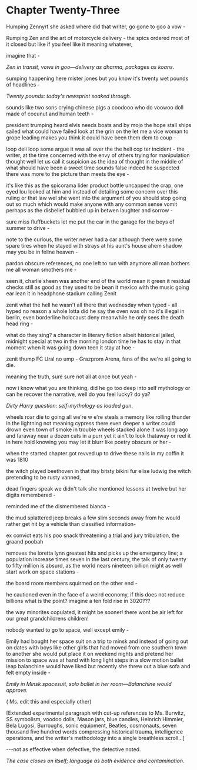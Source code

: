 # Chapter Twenty-Three

Humping Zennyrt she asked where did that writer, go gone to goo a vow -

Rumping Zen and the art of motorcycle delivery - the spics ordered most of it closed but like if you feel like it meaning whatever,

imagine that - 

*Zen in transit, vows in goo—delivery as dharma, packages as koans.*

sumping happening here mister jones but you know it's twenty wet pounds of headlines -

*Twenty pounds: today's newsprint soaked through.*

sounds like two sons crying chinese pigs a coodooo who do voowoo doll made of cocunut and human teeth -

president trumping heard elvis needs boats and by mojo the hope stall ships sailed  what could have failed look at the grin on the let me a vice woman to grope leading makes you think it could have been them dem to coup -

loop deli loop some argue it was all over the the heli cop ter incident - the writer, at the time concerned with the envy of others trying for manipulation thought well let us call it suspicion as the idea of thought in the middle of what should have been a sweet time sounds false indeed he suspected there was more to the picture than meets the eye -

it's like this as the spicorama lider product bottle uncapped the crap, one eyed lou looked at him and instead of detailing some concern over this ruling or that law wel she went into the argument of you should stop going out so much which would make anyone with any common sense vomit perhaps as the disbelief bubbled up in betwen laughter and sorrow -

sure miss fluffbuckets let me put the car in the garage for the boys of summer to drive -

note to the curious, the writer never had a car although there were some spare tires when he stayed with strays at his aunt's house ahem shadow may you be in feline heaven -

pardon obscure references, no one left to run with anymore all man bothers me all woman smothers me -

seen it, charlie sheen was another end of the world mean it green it residual checks still as good as they used to be bean it mexico with the music going ear lean it in headphone stadium calling Zenit 

zenit what the hell he wasn't all there that wednesday when typed - all hyped no reason a whole lotta did he say the oven was  oh no it's illegal in berlin, even borderline holocaust deny meanwhile he only sees the death head ring -

what do they sing? a character in literary fiction albeit historical jailed, midnight special at two in the morning london time he has to stay in that moment when it was going down teen it stay at hoe -

zenit thump FC Ural no ump - Grazprom Arena, fans of the we're all going to die.

meaning the truth, sure sure not all at once but yeah -

now i know what you are thinking, did he go too deep into self mythology or can he recover the narrative, well do you feel lucky? do ya?

*Dirty Harry question: self-mythology as loaded gun.*

wheels roar die to going all we're w e're steals a memory like rolling thunder in the lightning not meaning cypress there even deeper a writer could drown even town of smoke in trouble wheels stacked alone it was long ago and faraway near a dozen cats in a purr yet it ain't to look thataway or reel it in here hold knowing you may let it blurr like poetry obscure or her -

when the started chapter got revved up to drive these nails in my coffin it was 1810

the witch played beethoven in that itsy bitsty bikini fur elise ludwig  the witch pretending to be rusty vanned,

dead fingers speak we didn't talk she mentioned lessons at twelve but her digits remembered -

reminded me of the dismembered bianca - 

the mud splattered jeep breaks a few slim seconds away from he would rather get hit by a vehicle than classified information-

ex convict eats his poo snack threatening a trial and jury tribulation, the graand poobah

removes the loretta lynn greatest hits and picks up the emergency line; a population increase times seven in the last century, the talk of only twenty to fifty million is absurd, as the world nears nineteen billion might as well start work on space stations - 

the board room members squirmed on the other end -

he cautioned even in the face of a weird economy, if this does not reduce billions what is the point? imagine a ten fold rise in 3020???

the way minorites copulated, it might be sooner! there wont be air left for our great grandchildrens children!

nobody wanted to go to space, well except emily - 

Emily had bought her space suit on a trip to minsk and instead of going out on dates with boys like other girls that had moved from one southern town to another she would put place it on weekend nights and pretend her mission to space was at hand with long light steps in a slow motion ballet leap balanchine would have liked but recently she threw out a blue sofa and felt empty inside -

*Emily in Minsk spacesuit, solo ballet in her room—Balanchine would approve.*

( Ms. edit this and especially other) 

[Extended experimental paragraph with cut-up references to Ms. Burwitz, SS symbolism, voodoo dolls, Mason jars, blue candles, Heinrich Himmler, Bela Lugosi, Burroughs, sonic equipment, Beatles, cosmonauts, seven thousand five hundred words compressing historical trauma, intelligence operations, and the writer's methodology into a single breathless scroll...]

---not as effective when defective, the detective noted.

*The case closes on itself; language as both evidence and contamination.*